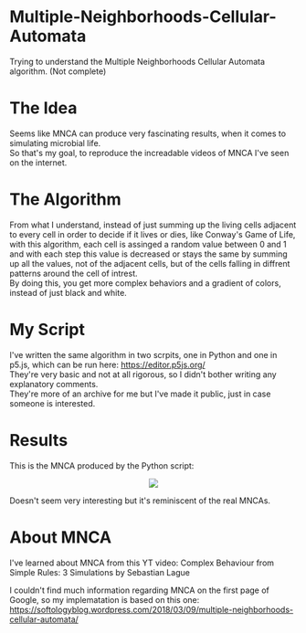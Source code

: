 # Multiple-Neighborhoods-Cellular-Automata
Trying to understand the Multiple Neighborhoods Cellular Automata algorithm. (Not complete)

# The Idea
Seems like MNCA can produce very fascinating results, when it comes to simulating microbial life.<br>
So that's my goal, to reproduce the increadable videos of MNCA I've seen on the internet.

# The Algorithm
From what I understand, instead of just summing up the living cells adjacent to every cell in order to decide if it lives or dies, like
Conway's Game of Life, with this algorithm, each cell is assinged a random value between 0 and 1 and with each step this value is decreased or stays the same by summing up all the values, not of the adjacent cells, but of the cells falling in diffrent patterns around the cell of intrest.<br>
By doing this, you get more complex behaviors and a gradient of colors, instead of just black and white.

# My Script
I've written the same algorithm in two scrpits, one in Python and one in p5.js, which can be run here: https://editor.p5js.org/ <br>
They're very basic and not at all rigorous, so I didn't bother writing any explanatory comments. <br>
They're more of an archive for me but I've made it public, just in case someone is interested.

# Results
This is the MNCA produced by the Python script:<br>
<p align="center">
  <img src="https://github.com/WheelOfPython/Multiple-Neighborhoods-Cellular-Automata/blob/main/res/output.gif?raw=true">
</p>
Doesn't seem very interesting but it's reminiscent of the real MNCAs.



# About MNCA
I've learned about MNCA from this YT video: Complex Behaviour from Simple Rules: 3 Simulations by Sebastian Lague

I couldn't find much information regarding MNCA on the first page of Google, so my implematation is based on this one:
https://softologyblog.wordpress.com/2018/03/09/multiple-neighborhoods-cellular-automata/
